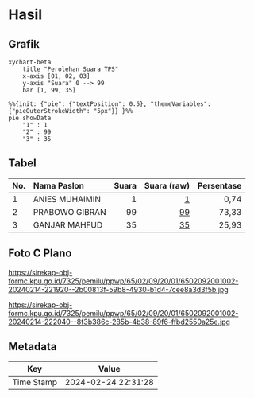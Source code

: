 # Hasil

## Grafik

```mermaid
xychart-beta
    title "Perolehan Suara TPS"
    x-axis [01, 02, 03]
    y-axis "Suara" 0 --> 99
    bar [1, 99, 35]
```

```mermaid
%%{init: {"pie": {"textPosition": 0.5}, "themeVariables": {"pieOuterStrokeWidth": "5px"}} }%%
pie showData
    "1" : 1
    "2" : 99
    "3" : 35
```

## Tabel

| No. | Nama Paslon    | Suara | Suara (raw) | Persentase |
|:--- |:-------------- | -----:| -----------:| ----------:|
| 1   | ANIES MUHAIMIN | 1     | [1][p-1]    | 0,74       |
| 2   | PRABOWO GIBRAN | 99    | [99][p-2]   | 73,33      |
| 3   | GANJAR MAHFUD  | 35    | [35][p-3]   | 25,93      |


[p-1]: https://github.com/gigit-pemilu/pemilu-2024-65-kalimantan-utara/blob/main/pilpres/hitung-suara/sub/65-kalimantan-utara/sub/02-malinau/sub/09-sungai-boh/sub/2001-dumu-mahak/sub/002-tps/sub/paslon-1.txt
[p-2]: https://github.com/gigit-pemilu/pemilu-2024-65-kalimantan-utara/blob/main/pilpres/hitung-suara/sub/65-kalimantan-utara/sub/02-malinau/sub/09-sungai-boh/sub/2001-dumu-mahak/sub/002-tps/sub/paslon-2.txt
[p-3]: https://github.com/gigit-pemilu/pemilu-2024-65-kalimantan-utara/blob/main/pilpres/hitung-suara/sub/65-kalimantan-utara/sub/02-malinau/sub/09-sungai-boh/sub/2001-dumu-mahak/sub/002-tps/sub/paslon-3.txt

## Foto C Plano

https://sirekap-obj-formc.kpu.go.id/7325/pemilu/ppwp/65/02/09/20/01/6502092001002-20240214-221920--2b00813f-59b8-4930-b1d4-7cee8a3d3f5b.jpg

https://sirekap-obj-formc.kpu.go.id/7325/pemilu/ppwp/65/02/09/20/01/6502092001002-20240214-222040--8f3b386c-285b-4b38-89f6-ffbd2550a25e.jpg


## Metadata

| Key        | Value               |
| ---------- | ------------------- |
| Time Stamp | 2024-02-24 22:31:28 |



